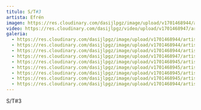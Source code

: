 ```yaml
---
titulo: S/T#3
artista: Efrén
imagen: https://res.cloudinary.com/dasijlpgz/image/upload/v1701468944/artistas/Efr%C3%A9n%20-%20Abierto%20por%20derribo/S-T3/P1080012.jpg
video: https://res.cloudinary.com/dasijlpgz/video/upload/v1701468947/artistas/Efr%C3%A9n%20-%20Abierto%20por%20derribo/S-T3/Sin_t%C3%ADtulo.mp4
galeria:
  - https://res.cloudinary.com/dasijlpgz/image/upload/v1701468944/artistas/Efr%C3%A9n%20-%20Abierto%20por%20derribo/S-T3/P1080020.jpg
  - https://res.cloudinary.com/dasijlpgz/image/upload/v1701468944/artistas/Efr%C3%A9n%20-%20Abierto%20por%20derribo/S-T3/P1080012.jpg
  - https://res.cloudinary.com/dasijlpgz/image/upload/v1701468944/artistas/Efr%C3%A9n%20-%20Abierto%20por%20derribo/S-T3/P1080011.jpg
  - https://res.cloudinary.com/dasijlpgz/image/upload/v1701468947/artistas/Efr%C3%A9n%20-%20Abierto%20por%20derribo/S-T3/P1080023.jpg
  - https://res.cloudinary.com/dasijlpgz/image/upload/v1701468945/artistas/Efr%C3%A9n%20-%20Abierto%20por%20derribo/S-T3/P1080024.jpg
  - https://res.cloudinary.com/dasijlpgz/image/upload/v1701468945/artistas/Efr%C3%A9n%20-%20Abierto%20por%20derribo/S-T3/P1080016.jpg
  - https://res.cloudinary.com/dasijlpgz/image/upload/v1701468945/artistas/Efr%C3%A9n%20-%20Abierto%20por%20derribo/S-T3/P1080026.jpg
  - https://res.cloudinary.com/dasijlpgz/image/upload/v1701468945/artistas/Efr%C3%A9n%20-%20Abierto%20por%20derribo/S-T3/P1080027.jpg
  - https://res.cloudinary.com/dasijlpgz/image/upload/v1701468944/artistas/Efr%C3%A9n%20-%20Abierto%20por%20derribo/S-T3/P1080014.jpg
---
```

S/T#3